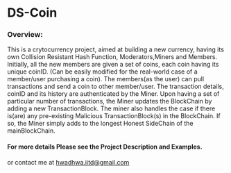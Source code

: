 # DS-Coin

### Overview:
This is a crytocurrency project, aimed at building a new currency, having its own Collision Resistant Hash Function, Moderators,Miners and Members.
Initially, all the new members are given a set of coins, each coin having its unique coinID. (Can be easily  modified for the real-world case of a member/user purchasing a coin). The members(as the user) can pull transactions and send a coin to other member/user. 
The transaction details, coinID and its history are authenticated by the Miner. Upon having a set of particular number of transactions, the Miner updates the BlockChain by adding a new TransactionBlock. 
The miner also handles the case if there is(are) any pre-existing Malicious TransactionBlock(s) in the BlockChain. If so, the Miner simply adds to the longest Honest SideChain of the mainBlockChain.

#### For more details Please see the Project Description and Examples.
or contact me at hwadhwa.iitd@gmail.com

